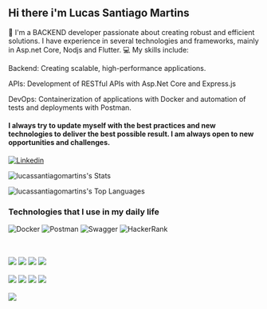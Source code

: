 ## Hi there i'm Lucas Santiago Martins

👋 I'm a BACKEND developer passionate about creating robust and efficient solutions. I have experience in several technologies and frameworks, mainly in Asp.net Core, Nodjs and Flutter. 💻 My skills include:

Backend: Creating scalable, high-performance applications.

APIs: Development of RESTful APIs with Asp.Net Core and Express.js

DevOps: Containerization of applications with Docker and automation of tests and deployments with Postman. 

#### I always try to update myself with the best practices and new technologies to deliver the best possible result. I am always open to new opportunities and challenges.

[![Linkedin](https://img.shields.io/badge/LinkedIn-0077B5?style=for-the-badge&logo=linkedin&logoColor=white )](https://www.linkedin.com/in/lucas-santiago-30423628b/)

![lucassantiagomartins's Stats](https://github-readme-stats.vercel.app/api?username=lucassantiagomartins&theme=dracula&show_icons=true&hide_border=true&count_private=true) 

![lucassantiagomartins's Top Languages](https://github-readme-stats.vercel.app/api/top-langs/?username=lucassantiagomartins&theme=dracula&show_icons=true&hide_border=true&layout=compact) 

### Technologies that I use in my daily life
![Docker](https://img.shields.io/badge/docker-%230db7ed.svg?style=for-the-badge&logo=docker&logoColor=white) ![Postman](https://img.shields.io/badge/Postman-FF6C37?style=for-the-badge&logo=postman&logoColor=white) ![Swagger](https://img.shields.io/badge/-Swagger-%23Clojure?style=for-the-badge&logo=swagger&logoColor=white) ![HackerRank](https://img.shields.io/badge/-Hackerrank-2EC866?style=for-the-badge&logo=HackerRank&logoColor=white) <div style="display:inline_block"><br/><br/> <img src="https://github.com/user-attachments/assets/149e1501-9812-49ba-a631-9be0df5d02ba"> <img src="https://img.shields.io/badge/node.js-6DA55F?style=for-the-badge&logo=node.js&logoColor=whitek"> <img src="https://img.shields.io/badge/Flutter-%2302569B.svg?style=for-the-badge&logo=Flutter&logoColor=whitek"> <img src="https://img.shields.io/badge/django-%23092E20.svg?style=for-the-badge&logo=django&logoColor=white"> <br> <br> <img src="https://img.shields.io/badge/MySQL-00000F?style=for-the-badge&logo=mysql&logoColor=white"> <img src="https://img.shields.io/badge/PostgreSQL-316192?style=for-the-badge&logo=postgresql&logoColor=white"> <img src="https://img.shields.io/badge/redis-%23DD0031.svg?&style=for-the-badge&logo=redis&logoColor=white"> <img src="https://img.shields.io/badge/rabbitmq-%23FF6600.svg?&style=for-the-badge&logo=rabbitmq&logoColor=white"> <br> <br> <img src="https://img.shields.io/badge/Linux-FCC624?style=for-the-badge&logo=linux&logoColor=black"> </div>

